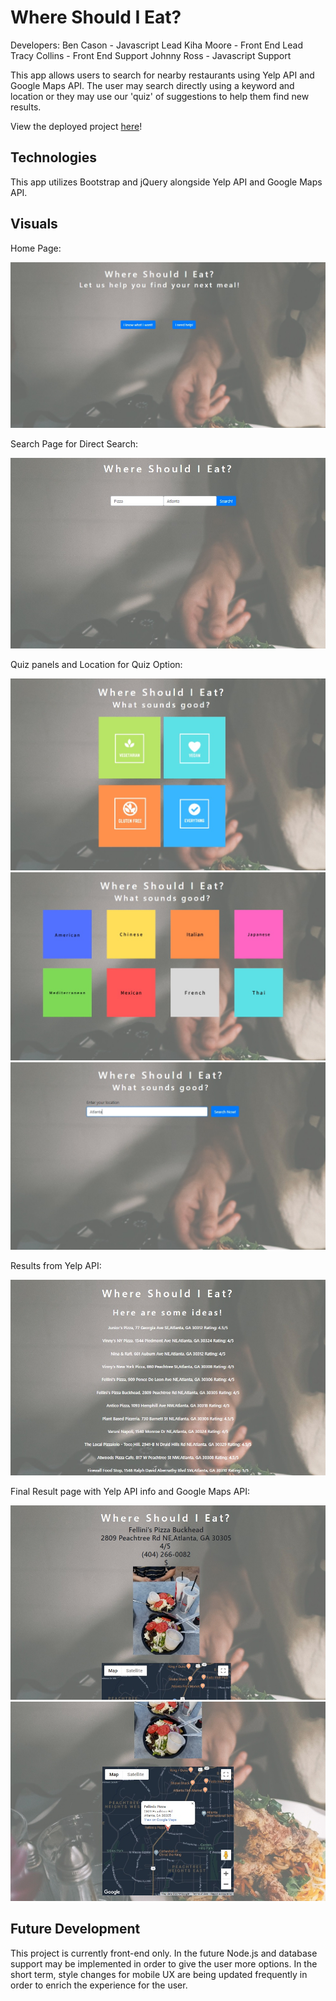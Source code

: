 # Where Should I Eat?

Developers:
Ben Cason - Javascript Lead
Kiha Moore - Front End Lead
Tracy Collins - Front End Support
Johnny Ross - Javascript Support

This app allows users to search for nearby restaurants using Yelp API and Google Maps API. The user may search directly using a keyword and location or they may use our 'quiz' of suggestions to help them find new results.

View the deployed project [here](https://bcason9.github.io/project1/)!

## Technologies

This app utilizes Bootstrap and jQuery alongside Yelp API and Google Maps API.

## Visuals

Home Page:

![](assets/images/ScreenshotHome.jpg)

Search Page for Direct Search:

![](assets/images/ScreenshotSearch.jpg)

Quiz panels and Location for Quiz Option:

![](assets/images/SSQuiz1.jpg)
![](assets/images/SSQuiz2.jpg)
![](assets/images/SSLocation.jpg)

Results from Yelp API:

![](assets/images/SSResultPage.jpg)

Final Result page with Yelp API info and Google Maps API:

![](assets/images/SSSelected1.jpg)
![](assets/images/SSSelected2.jpg)

## Future Development

This project is currently front-end only. In the future Node.js and database support may be implemented in order to give the user more options. In the short term, style changes for mobile UX are being updated frequently in order to enrich the experience for the user.




